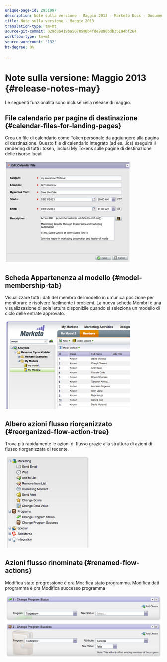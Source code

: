 ```yaml
---
unique-page-id: 2951097
description: Note sulla versione - Maggio 2013 - Marketo Docs - Documentazione prodotto
title: Note sulla versione - Maggio 2013
translation-type: tm+mt
source-git-commit: 029d8b419ba5078980b4fde9890bdb35194bf264
workflow-type: tm+mt
source-wordcount: '132'
ht-degree: 0%

---
```



# Note sulla versione: Maggio 2013 {#release-notes-may}

Le seguenti funzionalità sono incluse nella release di maggio.

## File calendario per pagine di destinazione {#calendar-files-for-landing-pages}

Crea un file di calendario come Token personale da aggiungere alla pagina di destinazione. Questo file di calendario integrato (ad es. .ics) eseguirà il rendering di tutti i token, inclusi My Tokens sulle pagine di destinazione delle risorse locali.

![](assets/image2014-9-22-16-3a3-3a18.png)

## Scheda Appartenenza al modello {#model-membership-tab}

Visualizzare tutti i dati del membro del modello in un&#39;unica posizione per monitorare e risolvere facilmente i problemi. La nuova scheda Membri è una visualizzazione di sola lettura disponibile quando si seleziona un modello di ciclo delle entrate approvato.

![](assets/image2014-9-22-16-3a3-3a33.png)

## Albero azioni flusso riorganizzato {#reorganized-flow-action-tree}

Trova più rapidamente le azioni di flusso grazie alla struttura di azioni di flusso riorganizzata di recente.

![](assets/image2014-9-22-16-3a3-3a58.png)

## Azioni flusso rinominate {#renamed-flow-actions}

Modifica stato progressione è ora Modifica stato programma. Modifica dati programma è ora Modifica successo programma

![](assets/image2014-9-22-16-3a4-3a17.png)

